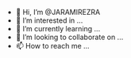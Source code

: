 - 👋 Hi, I’m @JARAMIREZRA
- 👀 I’m interested in ...
- 🌱 I’m currently learning ...
- 💞️ I’m looking to collaborate on ...
- 📫 How to reach me ...

<!---
JARAMIREZRA/JARAMIREZRA is a ✨ special ✨ repository because its `README.md` (this file) appears on your GitHub profile.
You can click the Preview link to take a look at your changes.
--->
